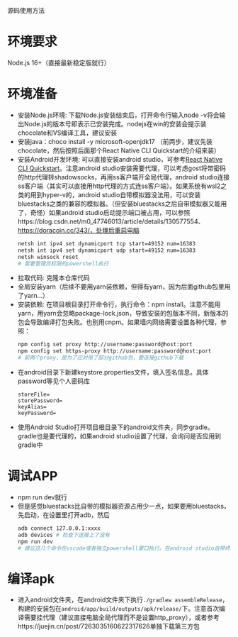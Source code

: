 源码使用方法

# 环境要求
Node.js 16+（直接最新稳定版就行）

# 环境准备

- 安装Node.js环境: 下载Node.js安装结束后，打开命令行输入node -v将会输出Node.js的版本号即表示已安装完成。nodejs在win的安装会提示装chocolate和VS编译工具，建议安装
- 安装java：choco install -y microsoft-openjdk17 （前两步，建议先装chocolate，然后按照后面那个React Native CLI Quickstart的介绍来装）
- 安装Android开发环境: 可以直接安装android studio，可参考[React Native CLI Quickstart](https://reactnative.dev/docs/environment-setup)。注意android studio安装需要代理，可以考虑gost将带密码的http代理转shadowsocks，再用ss客户端开全局代理，android studio连接ss客户端（其实可以直接用http代理的方式连ss客户端）。如果系统有wsl2之类的用到hyper-v的，android studio自带模拟器没法用，可以安装bluestacks之类的兼容的模拟器。（但安装bluestacks之后自带模拟器又能用了，奇怪）如果android studio启动提示端口被占用，可以参照https://blog.csdn.net/m0_47746013/article/details/130577554、https://doracoin.cc/343/，处理后重启电脑
    ```bash
    netsh int ipv4 set dynamicport tcp start=49152 num=16383
    netsh int ipv4 set dynamicport udp start=49152 num=16383
    netsh winsock reset
    # 需要管理员权限的powershell执行
    ```
- 拉取代码: 克隆本仓库代码
- 全局安装yarn（后续不要用yarn装依赖，但得有yarn，因为后面github包里用了yarn...）
- 安装依赖: 在项目根目录打开命令行，执行命令：npm install。注意不能用yarn，用yarn会忽略package-lock.json，导致安装的包版本不同，新版本的包会导致编译打包失败。也别用cnpm。如果墙内网络需要设置各种代理，参照：
    ```bash
    npm config set proxy http://username:password@host:port
    npm config set https-proxy http://username:password@host:port
    # 前两个proxy，是为了应对用了部分github包，要连接github下载
    ```
- 在android目录下新建keystore.properties文件，填入签名信息。具体password等见个人密码库
    ```text
    storeFile=
    storePassword=
    keyAlias=
    keyPassword=
    ```
- 使用Android Studio打开项目根目录下的android文件夹，同步gradle。gradle也是要代理的，如果android studio设置了代理，会询问是否应用到gradle中

# 调试APP
- npm run dev就行
- 但是感觉bluestacks比自带的模拟器资源占用少一点，如果要用bluestacks，先启动，在设置里打开adb，然后
    ```bash
    adb connect 127.0.0.1:xxxx
    adb devices # 检查下连接上了没有
    npm run dev
    # 建议这几个命令在vscode或者独立powershell窗口执行。在android studio自带终端好像还是调用了自带的模拟器
    ```

# 编译apk
- 进入android文件夹，在android文件夹下执行`./gradlew assembleRelease`，构建的安装包在`android/app/build/outputs/apk/release/`下。注意首次编译需要挂代理（建议直接电脑全局代理而不是设置http_proxy），或者参考https://juejin.cn/post/7263035160622317626单独下载第三方包